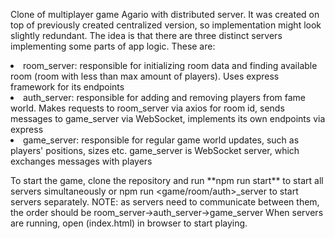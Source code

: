 <p>Clone of multiplayer game Agario with distributed server. It was created on top of previously created centralized version, so implementation might look slightly redundant.
The idea is that there are three distinct servers implementing some parts of app logic. These are:</p>
<list>
    <li>room_server: responsible for initializing room data and finding available room (room with less than max amount of players). Uses express framework for its endpoints</li>
    <li>auth_server: responsible for adding and removing players from fame world. Makes requests to room_server via axios for room id, sends messages to game_server via WebSocket, implements its own endpoints via express</li>
    <li>game_server: responsible for regular game world updates, such as players' positions, sizes etc. game_server is WebSocket server, which exchanges messages with players</li>
</list>
<p>To start the game, clone the repository and run **npm run start** to start all servers simultaneously or npm run <bold>&lt;game/room/auth&gt;_server</bold> to start servers separately.
<bold>NOTE</bold>: as servers need to communicate between them, the order should be room_server->auth_server->game_server
When servers are running, open (index.html) in browser to start playing.</p>